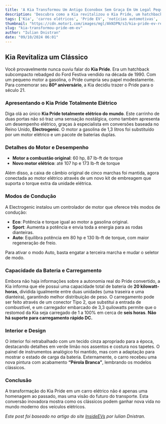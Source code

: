 ```yaml
---
title: 'A Kia Transformou Um Antigo Econobox Sem Graça Em Um Legal Pequeno EV'
description: 'Descubra como a Kia revitalizou o Kia Pride, um hatchback dos anos 90, transformando-o em um carro elétrico moderno e divertido, comemorando seu 80º aniversário.'
tags: ['Kia', 'carros elétricos', 'Pride EV', 'notícias automotivas', 'restomod']
thumbnail: "https://cdn.motor1.com/images/mgl/AkN3PN/s3/kia-pride-ev-restomod.jpg"
slug: "kia-transformou-pride-em-ev"
author: "Iulian Dnistran"
date: "09/10/2024 06:01"
---
```


## Kia Revitaliza um Clássico

Você provavelmente nunca ouviu falar do **Kia Pride**. Era um hatchback subcompacto rebadged do Ford Festiva vendido na década de 1990. Com um pequeno motor a gasolina, o Pride cumpria seu papel modestamente. Para comemorar seu **80º aniversário**, a Kia decidiu trazer o Pride para o século 21.

### Apresentando o Kia Pride Totalmente Elétrico

Diga olá ao único **Kia Pride totalmente elétrico do mundo**. Este carrinho de duas portas não só traz uma sensação nostálgica, como também apresenta um desempenho elétrico, graças à especialista em conversões baseada no Reino Unido, **Electrogenic**. O motor a gasolina de 1,3 litros foi substituído por um motor elétrico e um pacote de baterias duplas.

### Detalhes do Motor e Desempenho

- **Motor a combustão original**: 60 hp, 87 lb-ft de torque  
- **Novo motor elétrico**: até 107 hp e 173 lb-ft de torque  

Além disso, a caixa de câmbio original de cinco marchas foi mantida, agora conectada ao motor elétrico através de um novo kit de embreagem que suporta o torque extra da unidade elétrica. 

### Modos de Condução

A Electrogenic instalou um controlador de motor que oferece três modos de condução:
- **Eco**: Potência e torque igual ao motor a gasolina original.
- **Sport**: Aumenta a potência e envia toda a energia para as rodas dianteiras.
- **Auto**: Equilibra potência em 80 hp e 130 lb-ft de torque, com maior regeneração de freio.

Para ativar o modo Auto, basta engatar a terceira marcha e mudar o seletor de modo.

### Capacidade da Bateria e Carregamento

Embora não haja informações sobre a autonomia real do Pride convertido, a Kia informa que ele possui uma capacidade total de bateria de **20 kilowatt-horas**, dividida igualmente entre duas unidades (uma traseira e uma dianteira), garantindo melhor distribuição de peso. O carregamento pode ser feito através de um conector Tipo 2, que substitui a entrada de combustível, e um carregador embarcado de 3,3 quilowatts permite que o restomod da Kia seja carregado de 1 a 100% em cerca de **seis horas**. **Não há suporte para carregamento rápido DC.**

### Interior e Design

O interior foi retrabalhado com um tecido cinza apropriado para a época, destacando detalhes em verde limão nos assentos e costura nos tapetes. O painel de instrumentos analógico foi mantido, mas com a adaptação para mostrar o estado de carga da bateria. Externamente, o carro recebeu uma nova pintura com acabamento **“Pérola Branca”**, lembrando os modelos clássicos.  

### Conclusão

A transformação do Kia Pride em um carro elétrico não é apenas uma homenagem ao passado, mas uma visão do futuro do transporte. Esta conversão inovadora mostra como os clássicos podem ganhar nova vida no mundo moderno dos veículos elétricos.  

*Este post foi baseado no artigo do site [InsideEVs](https://insideevs.com/news/736549/kia-pride-ev-restomod/) por Iulian Dnistran.*